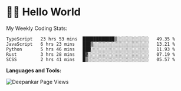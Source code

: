 # 👋🏽 Hello World 

<!--![Deepankar's github stats](https://github-readme-stats.vercel.app/api?username=Deep-Codes&count_private=true&show_icons=true&theme=radical)-->
My Weekly Coding Stats:

<!--START_SECTION:waka-->
```text
TypeScript   23 hrs 53 mins  ████████████▒░░░░░░░░░░░░   49.35 % 
JavaScript   6 hrs 23 mins   ███▒░░░░░░░░░░░░░░░░░░░░░   13.21 % 
Python       5 hrs 46 mins   ███░░░░░░░░░░░░░░░░░░░░░░   11.93 % 
Rust         3 hrs 28 mins   █▓░░░░░░░░░░░░░░░░░░░░░░░   07.19 % 
SCSS         2 hrs 41 mins   █▒░░░░░░░░░░░░░░░░░░░░░░░   05.57 % 
```
<!--END_SECTION:waka-->

**Languages and Tools:**



<p align="left"> <img src="https://komarev.com/ghpvc/?username=Deep-Codes&label=Views&color=blue&style=plastic" alt="Deepankar Page Views" /> </p>
